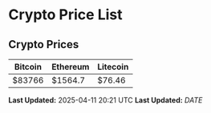 # Crypto Price List

## Crypto Prices
| Bitcoin | Ethereum | Litecoin |
| ------- | -------- | -------- |
| $83766 | $1564.7 | $76.46 |
**Last Updated:** 2025-04-11 20:21 UTC
**Last Updated:** $DATE$
